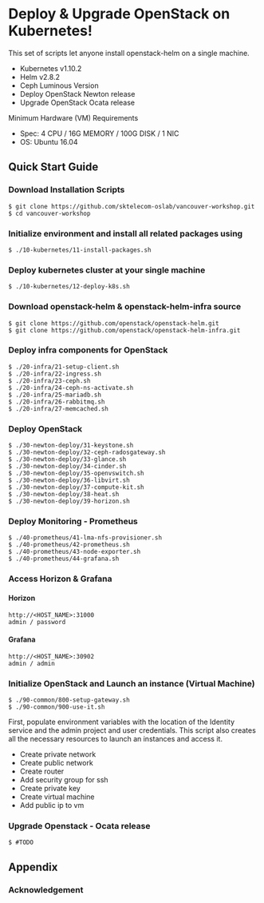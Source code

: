 # Deploy & Upgrade OpenStack on Kubernetes!

This set of scripts let anyone install openstack-helm on a single machine.

* Kubernetes v1.10.2
* Helm v2.8.2
* Ceph Luminous Version
* Deploy OpenStack Newton release
* Upgrade OpenStack Ocata release

Minimum Hardware (VM) Requirements
* Spec: 4 CPU / 16G MEMORY / 100G DISK / 1 NIC
* OS: Ubuntu 16.04

## Quick Start Guide

### Download Installation Scripts

    $ git clone https://github.com/sktelecom-oslab/vancouver-workshop.git
    $ cd vancouver-workshop


### Initialize environment and install all related packages using

    $ ./10-kubernetes/11-install-packages.sh

### Deploy kubernetes cluster at your single machine

    $ ./10-kubernetes/12-deploy-k8s.sh

### Download openstack-helm & openstack-helm-infra source

    $ git clone https://github.com/openstack/openstack-helm.git
    $ git clone https://github.com/openstack/openstack-helm-infra.git

### Deploy infra components for OpenStack
    $ ./20-infra/21-setup-client.sh
    $ ./20-infra/22-ingress.sh
    $ ./20-infra/23-ceph.sh
    $ ./20-infra/24-ceph-ns-activate.sh
    $ ./20-infra/25-mariadb.sh
    $ ./20-infra/26-rabbitmq.sh
    $ ./20-infra/27-memcached.sh
    
### Deploy OpenStack

    $ ./30-newton-deploy/31-keystone.sh
    $ ./30-newton-deploy/32-ceph-radosgateway.sh
    $ ./30-newton-deploy/33-glance.sh
    $ ./30-newton-deploy/34-cinder.sh
    $ ./30-newton-deploy/35-openvswitch.sh
    $ ./30-newton-deploy/36-libvirt.sh
    $ ./30-newton-deploy/37-compute-kit.sh
    $ ./30-newton-deploy/38-heat.sh
    $ ./30-newton-deploy/39-horizon.sh

### Deploy Monitoring - Prometheus

    $ ./40-prometheus/41-lma-nfs-provisioner.sh
    $ ./40-prometheus/42-prometheus.sh
    $ ./40-prometheus/43-node-exporter.sh
    $ ./40-prometheus/44-grafana.sh

###  Access Horizon & Grafana
#### Horizon
    http://<HOST_NAME>:31000
    admin / password

#### Grafana
    http://<HOST_NAME>:30902
    admin / admin
    
### Initialize OpenStack and Launch an instance (Virtual Machine)

    $ ./90-common/800-setup-gateway.sh
    $ ./90-common/900-use-it.sh

First, populate environment variables with the location of the Identity service and the admin project and user credentials. This script also creates all the necessary resources to launch an instances and access it.

* Create private network
* Create public network
* Create router
* Add security group for ssh
* Create private key
* Create virtual machine
* Add public ip to vm

### Upgrade Openstack - Ocata release

    $ #TODO

## Appendix

### Acknowledgement



[OpenStack-Helm]: https://github.com/openstack/openstack-helm
[OpenStack-Helm Document]: https://docs.openstack.org/openstack-helm/latest/readme.html



